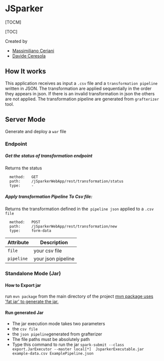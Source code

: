 # JSparker 

[TOCM]

[TOC]

Created by
- [Massimiliano Ceriani](https://github.com/massicer)
- [Davide Ceresola](https://github.com/dadocere)

## How It works
This application receives as input a `.csv`  file and a `transformation pipeline` written in JSON.
The transformation are applied sequentially in the order they appears in json.
If there is an invalid transformation in json the others are not applied.
The transformation pipeline are generated from `grafterizer` tool.

## Server Mode
Generate and deploy a `war` file

### Endpoint

##### Get the status of transformation endpoint

Returns the status 

      method:   GET 
      path:     /jSparkerWebApp/rest/transformation/status
      type:     -


##### Apply transformation Pipeline To Csv file:

Returns the transformation defined in the` pipeline json` applied to a `.csv file` 

      method:   POST 
      path:     /jSparkerWebApp/rest/transformation/new
      type:     form-data


| Attribute   | Description                                                    |
| ----------- | -------------------------------------------------------------- |
| `file`   | your csv file              |
| `pipeline` | your json pipeline     |

### Standalone Mode (Jar)

#### How to Export jar
run `mvn package` from the main directory of the project
[mvn package uses 'fat jar' to generate the jar.](https://crunchify.com/how-to-create-build-java-project-including-all-dependencies-using-maven-maven-resources-maven-dependency-maven-jar-plugin-tutorial/)

#### Run generated Jar
- The jar execution mode takes two parameters
- the `csv file`
- the `json pipeline`generated from grafterizer
- The file paths must be absolutely path
- Type this command to run the jar `spark-submit --class export.JarExecutor --master local[*]  JsparkerExecutable.jar example-data.csv ExamplePipeline.json`


